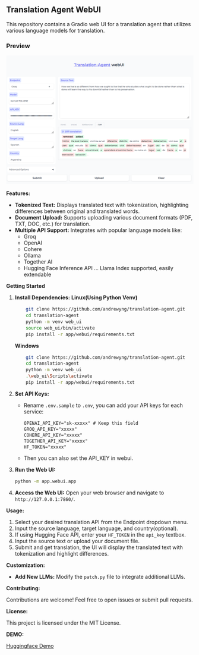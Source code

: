 
## Translation Agent WebUI

This repository contains a Gradio web UI for a translation agent that utilizes various language models for translation.

### Preview

![webui](image.png)

**Features:**

- **Tokenized Text:**  Displays translated text with tokenization, highlighting differences between original and translated words.
- **Document Upload:** Supports uploading various document formats (PDF, TXT, DOC, etc.) for translation.
- **Multiple API Support:**  Integrates with popular language models like:
    - Groq
    - OpenAI
    - Cohere
    - Ollama
    - Together AI
    - Hugging Face Inference API
    ...
Llama Index supported, easily extendable


**Getting Started**

1. **Install Dependencies:**
    **Linux(Using Python Venv)**
    ```bash
        git clone https://github.com/andrewyng/translation-agent.git
        cd translation-agent
        python -m venv web_ui
        source web_ui/bin/activate
        pip install -r app/webui/requirements.txt

    ```
    **Windows**
    ```bash
        git clone https://github.com/andrewyng/translation-agent.git
        cd translation-agent
        python -m venv web_ui
        .\web_ui\Scripts\activate
        pip install -r app/webui/requirements.txt

    ```

2. **Set API Keys:**
   - Rename `.env.sample` to `.env`, you can add your API keys for each service:

     ```
     OPENAI_API_KEY="sk-xxxxx" # Keep this field
     GROQ_API_KEY="xxxxx"
     COHERE_API_KEY="xxxxx"
     TOGETHER_API_KEY="xxxxx"
     HF_TOKEN="xxxxx"
     ```
    - Then you can also set the API_KEY in webui.

3. **Run the Web UI:**
    ```bash
    python -m app.webui.app
    ```

4. **Access the Web UI:**
   Open your web browser and navigate to `http://127.0.0.1:7860/`.

**Usage:**

1. Select your desired translation API from the Endpoint dropdown menu.
2. Input the source language, target language, and country(optional).
3. If using Hugging Face API, enter your `HF_TOKEN` in the `api_key` textbox.
4. Input the source text or upload your document file.
5. Submit and get translation, the UI will display the translated text with tokenization and highlight differences.

**Customization:**

- **Add New LLMs:**  Modify the `patch.py` file to integrate additional LLMs.

**Contributing:**

Contributions are welcome! Feel free to open issues or submit pull requests.

**License:**

This project is licensed under the MIT License.

**DEMO:**

[Huggingface Demo](https://huggingface.co/spaces/vilarin/Translation-Agent-WebUI)
